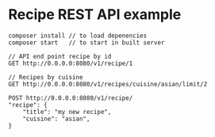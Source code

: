 # Recipe REST API example 
    
    composer install // to load depenencies
    composer start   // to start in built server
    
    // API end point recipe by id
    GET http://0.0.0.0:8080/v1/recipe/1
    
    // Recipes by cuisine
    GET http://0.0.0.0:8080/v1/recipes/cuisine/asian/limit/2
    
    POST http://0.0.0.0:8080/v1/recipe/
    "recipe": {
        "title": "my new recipe",
        "cuisine": "asian",
    }